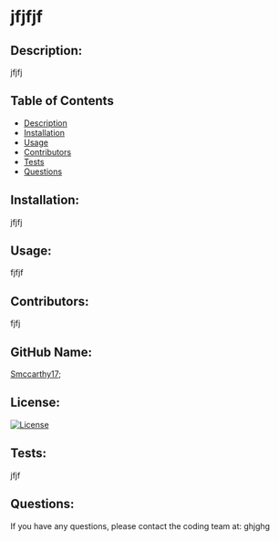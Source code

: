 
  # jfjfjf
  ## Description:
  jfjfj
  
  ## Table of Contents

  - [Description](#description)
  - [Installation](#Installation)
  - [Usage](#usage)
  - [Contributors](#contribution)
  - [Tests](#testing)
  - [Questions](#questions)
  
  ## Installation:
  jfjfj
  
  ## Usage:
  fjfjf
  
  ## Contributors:
  fjfj
  
  ## GitHub Name:
  [Smccarthy17](https://github.com/Smccarthy17);
  
  ## License:
  [![License](https://img.shields.io/badge/License-Apache_2.0-blue.svg)](https://opensource.org/licenses/Apache-2.0)
  
  ## Tests:
  jfjf
  
  ## Questions:
  If you have any questions, please contact the coding team at: 
  ghjghg

